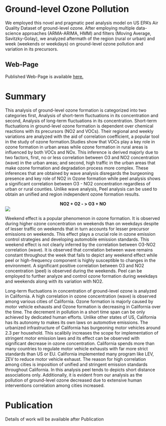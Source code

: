 # Ground-level Ozone Pollution

We employed this novel and pragmatic peel analysis model on US EPA’s Air Quality Dataset of ground-level ozone. After employing multiple data-science approaches (ARMA-ARIMA, HMM) and filters (Moving Average, Savitzky-Golay), we analyzed aftermath of the region (rural or urban) and week (weekends or weekdays) on ground-level ozone pollution and variation in its precursors.

## Web-Page
Published Web-Page is available <a href="https://newtein.github.io/ozone/" target="_blank"> here.</a>

# Summary

 This analysis of ground-level ozone formation is categorized into two categories first, Analysis of short-term fluctuations in its concentration and second, Analysis of long-term fluctuations in its concentration. Short-term fluctuations in ground-level ozone formation is dependent over chemical reactions with its precursors (NO2 and VOCs). Their regional and weekly variations are analyzed with the aid of correlation coefficient, a popular tool in the study of ozone formation.Studies show that VOCs play a key role in ozone formation in urban areas while ozone formation in rural areas is influenced by both VOCs and NOx. This inference is derived majorly due to two factors, first, no or less correlation between O3 and NO2 concentration (wave) in the urban areas; and second, high traffic in the urban areas that make ozone formation and degradation process more complex. These inferences that are obtained by wave analysis disregards the burgeoning presence and key role of NO2 in Ozone formation while peel analysis shows a significant correlation between O3 - NO2 concentration regardless of urban or rural counties. Unlike wave analysis, Peel analysis can be used to obtain an unified and region independent ozone formation results. 


<center> <b> NO2 + O2 - > O3 + NO </b>  </center>

<image src="https://raw.githubusercontent.com/newtein/ozone/master/images/cali_2016.jpg">


Weekend effect is a popular phenomenon in ozone formation. It is observed during higher ozone concentration on weekends than on weekdays despite of lesser traffic on weekends that in turn accounts for lesser precursor emissions on weekends. This effect plays a crucial role in ozone emission control strategies and developing automobile emission standards. This weekend effect is not clearly inferred by the correlation between O3-NO2 correlation (wave). It is observed that correlation between wave remains constant throughout the week that fails to depict any weekend effect while peel or high-frequency component is highly susceptible to changes in the environment. A significant positive correlation between O3 and NO2 concentration (peel) is observed during the weekends. Peel can be employed to further analyze and control ozone formation during weekdays and weekends along with its variation with NO2.

Long-term fluctuations in concentration of ground-level ozone is analyzed in California. A high correlation in ozone concentration (wave) is observed among various cities of California. Ozone formation is majorly caused by motor vehicle exhausts and Ozone formation is decreasing in California over the time. The decrement in pollution in a short time span can be only achieved by dedicated human efforts. Unlike other states of US, California has its autonomy to makes its own laws on automotive emissions. The urbanized infrastructure of California has burgeoning motor vehicles around 2.3 per household. This scalibily increases the scope for implementation of stringent motor emission laws and its effect can be observed with significant decrease in ozone concentration. California spends more than many countries to regulate motor vehicle exhausts with far more strict standards than US or EU. California implemented many program like LEV, ZEV to reduce motor vehicle exhaust. The reason for high correlation among cities is imposition of unified and stringent emission standards throughout California. In this analysis peel tends to depicts short distance associations only.  Additionally, it is evident from our analysis as the pollution of ground-level ozone decreased due to extensive human interventions correlation among cities increased. 


# Publication
Details of work will be available after Publication
